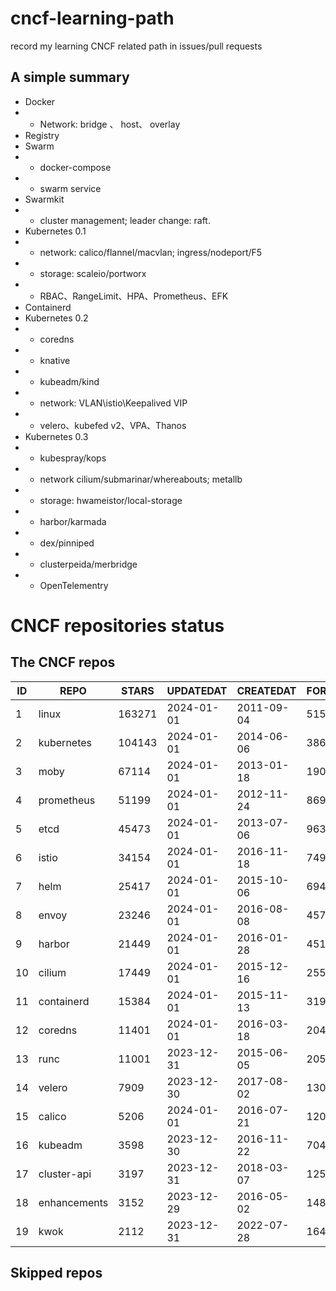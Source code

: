 # cncf-learning-path
record my learning CNCF related path in issues/pull requests

## A simple summary
- Docker
- - Network: bridge 、 host、 overlay
- Registry
- Swarm
- - docker-compose
- - swarm service
- Swarmkit
- - cluster management; leader change: raft.
- Kubernetes 0.1
- - network: calico/flannel/macvlan; ingress/nodeport/F5
- - storage: scaleio/portworx
- - RBAC、RangeLimit、HPA、Prometheus、EFK
- Containerd
- Kubernetes 0.2
- - coredns
- - knative
- - kubeadm/kind
- - network: VLAN\istio\Keepalived VIP
- - velero、kubefed v2、VPA、Thanos
- Kubernetes 0.3
- - kubespray/kops
- - network cilium/submarinar/whereabouts; metallb
- - storage: hwameistor/local-storage
- - harbor/karmada
- - dex/pinniped
- - clusterpeida/merbridge
- - OpenTelementry

# CNCF repositories status
<!--START_SECTION:github_repos-->
## The CNCF repos
| ID |     REPO     | STARS  | UPDATEDAT  | CREATEDAT  | FORKSCOUNT |
|----|--------------|--------|------------|------------|------------|
|  1 | linux        | 163271 | 2024-01-01 | 2011-09-04 |      51539 |
|  2 | kubernetes   | 104143 | 2024-01-01 | 2014-06-06 |      38681 |
|  3 | moby         |  67114 | 2024-01-01 | 2013-01-18 |      19001 |
|  4 | prometheus   |  51199 | 2024-01-01 | 2012-11-24 |       8696 |
|  5 | etcd         |  45473 | 2024-01-01 | 2013-07-06 |       9636 |
|  6 | istio        |  34154 | 2024-01-01 | 2016-11-18 |       7490 |
|  7 | helm         |  25417 | 2024-01-01 | 2015-10-06 |       6944 |
|  8 | envoy        |  23246 | 2024-01-01 | 2016-08-08 |       4574 |
|  9 | harbor       |  21449 | 2024-01-01 | 2016-01-28 |       4510 |
| 10 | cilium       |  17449 | 2024-01-01 | 2015-12-16 |       2554 |
| 11 | containerd   |  15384 | 2024-01-01 | 2015-11-13 |       3196 |
| 12 | coredns      |  11401 | 2024-01-01 | 2016-03-18 |       2043 |
| 13 | runc         |  11001 | 2023-12-31 | 2015-06-05 |       2056 |
| 14 | velero       |   7909 | 2023-12-30 | 2017-08-02 |       1309 |
| 15 | calico       |   5206 | 2024-01-01 | 2016-07-21 |       1207 |
| 16 | kubeadm      |   3598 | 2023-12-30 | 2016-11-22 |        704 |
| 17 | cluster-api  |   3197 | 2023-12-31 | 2018-03-07 |       1258 |
| 18 | enhancements |   3152 | 2023-12-29 | 2016-05-02 |       1489 |
| 19 | kwok         |   2112 | 2023-12-31 | 2022-07-28 |        164 |



## Skipped repos
<!--END_SECTION:github_repos-->

